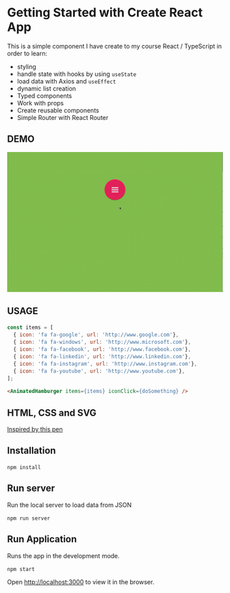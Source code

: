 # Getting Started with Create React App

This is a simple component I have create to my course React / TypeScript in order to learn:

* styling
* handle state with hooks by using `useState`
* load data with Axios and `useEffect`
* dynamic list creation
* Typed components
* Work with props
* Create reusable components
* Simple Router with React Router

## DEMO
![Preview with routes](https://github.com/fabiobiondi/react-demo-animated-hamburger/blob/master/previews/animated-preview-with-routes.gif)



## USAGE

```javascript
const items = [
  { icon: 'fa fa-google', url: 'http://www.google.com'},
  { icon: 'fa fa-windows', url: 'http://www.microsoft.com'},
  { icon: 'fa fa-facebook', url: 'http://www.facebook.com'},
  { icon: 'fa fa-linkedin', url: 'http://www.linkedin.com'},
  { icon: 'fa fa-instagram', url: 'http://www.instagram.com'},
  { icon: 'fa fa-youtube', url: 'http://www.youtube.com'},
];
```

```html
<AnimatedHamburger items={items} iconClick={doSomething} />
```

## HTML, CSS and SVG
[Inspired by this pen](https://codepen.io/lbebber/pen/RNgBPP)


## Installation

```
npm install
```

## Run server

Run the local server to load data from JSON

```
npm run server
```

## Run Application

Runs the app in the development mode.

```
npm start
```

Open [http://localhost:3000](http://localhost:3000) to view it in the browser.
